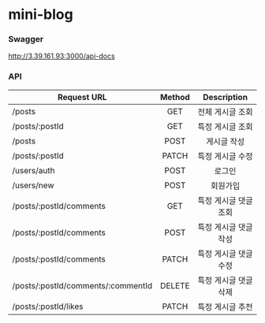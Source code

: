 # mini-blog

### Swagger

http://3.39.161.93:3000/api-docs

### API

|Request URL|Method|Description|
|---|:---:|:---:|
|/posts|GET|전체 게시글 조회|
|/posts/:postId|GET|특정 게시글 조회|
|/posts|POST|게시글 작성|
|/posts/:postId|PATCH|특정 게시글 수정|
|/users/auth|POST|로그인|
|/users/new|POST|회원가입|
|/posts/:postId/comments|GET|특정 게시글 댓글 조회|
|/posts/:postId/comments|POST|특정 게시글 댓글 작성|
|/posts/:postId/comments|PATCH|특정 게시글 댓글 수정|
|/posts/:postId/comments/:commentId|DELETE|특정 게시글 댓글 삭제|
|/posts/:postId/likes|PATCH|특정 게시글 추천|
